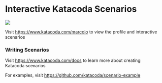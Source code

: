 # Interactive Katacoda Scenarios

[![](http://shields.katacoda.com/katacoda/marcolo/count.svg)](https://www.katacoda.com/marcolo "Get your profile on Katacoda.com")

Visit https://www.katacoda.com/marcolo to view the profile and interactive scenarios

### Writing Scenarios
Visit https://www.katacoda.com/docs to learn more about creating Katacoda scenarios

For examples, visit https://github.com/katacoda/scenario-example
